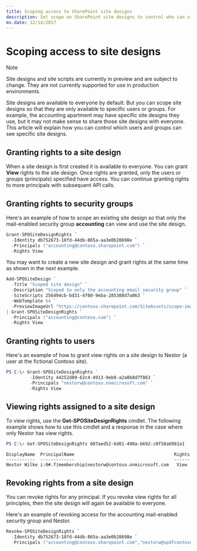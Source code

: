 ```yaml
---
title: Scoping access to SharePoint site designs
description: Set scope on SharePoint site designs to control who can view and access them.
ms.date: 12/14/2017
---
```


# Scoping access to site designs

> [!NOTE]
> Site designs and site scripts are currently in preview and are subject to change. They are not currently supported for use in production environments.

Site designs are available to everyone by default. But you can scope site designs so that they are only available to specific users or groups. For example, the accounting apartment may have specific site designs they use, but it may not make sense to share those site designs with everyone. This article will explain how you can control which users and groups can see specific site designs.

## Granting rights to a site design

When a site design is first created it is available to everyone. You can grant **View** rights to the site design. Once rights are granted, only the users or groups (principals) specified have access. You can continue granting rights to more principals with subsequent API calls.

## Granting rights to security groups

Here's an example of how to scope an existing site design so that only the mail-enabled security group **accounting** can view and use the site design.

```powershell
Grant-SPOSiteDesignRights `
  -Identity db752673-18fd-44db-865a-aa3e0b28698e `
  -Principals ("accounting@contoso.sharepoint.com") `
  -Rights View
```

You may want to create a new site design and grant rights at the same time as shown in the next example.

```powershell
Add-SPOSiteDesign `
  -Title "Scoped site design" `
  -Description "Scoped to only the accounting email security group" `
  -SiteScripts 256494cb-bd31-4f60-9eba-285308d7a863 `
  -WebTemplate 64 `
  -PreviewImageUrl "https://contoso.sharepoint.com/SiteAssets/scope-image.png" `
| Grant-SPOSiteDesignRights `
  -Principals ("accounting@contoso.com") `
  -Rights View
```

## Granting rights to users

Here's an example of how to grant view rights on a site design to Nestor (a user at the fictional Contoso site).

```powershell
PS C:\> Grant-SPOSiteDesignRights `
         -Identity 44252d09-62c4-4913-9eb0-a2a8b8d7f863 `
         -Principals "nestorw@contoso.onmicrosoft.com" `
         -Rights View
```

## Viewing rights assigned to a site design

To view rights, use the **Get-SPOSiteDesignRights** cmdlet. The following example shows how to use this cmdlet and a response in the case where only Nestor has view rights.

```powershell
PS C:\> Get-SPOSiteDesignRights 607aed52-6d61-490a-b692-c0f58a6981a1
```

```
DisplayName  PrincipalName                                      Rights
-----------  -------------                                      ------
Nestor Wilke i:0#.f|membership|nestorw@contoso.onmicrosoft.com   View
```

## Revoking rights from a site design

You can revoke rights for any principal. If you revoke view rights for all principles, then the site design will again be available to everyone.

Here's an example of revoking access for the accounting mail-enabled security group and Nestor.

```powershell
Revoke-SPOSiteDesignRights `
  -Identity db752673-18fd-44db-865a-aa3e0b28698e `
  -Principals ("accounting@contoso.sharepoint.com","nestorw@spdfcontosodemo2.onmicrosoft.com") `
```

